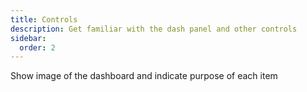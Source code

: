 ```yaml
---
title: Controls
description: Get familiar with the dash panel and other controls
sidebar:
  order: 2
---
```


Show image of the dashboard and indicate purpose of each item